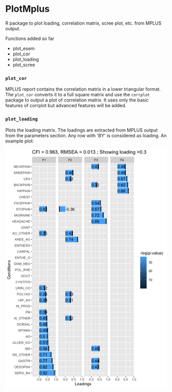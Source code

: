 # PlotMplus
R package to plot loading, correlation matrix, scree plot, etc. from MPLUS output. 

Functions added so far

* plot_esem
* plot_cor
* plot_loading
* plot_scree

### `plot_cor`
MPLUS report contains the correlation matrix in a lower triangular format. The `plot_cor` converts it to a full square matrix and use the `corrplot` package to output a plot of correlation matrix.
It uses only the basic features of corrplot but advanced features will be added. 

### `plot_loading`
Plots the loading matrix. The loadings are extracted from MPLUS output from the parameters section. Any row with 'BY' is considered as loading. An example plot:

![](inst/extdata/loading_example.png)

